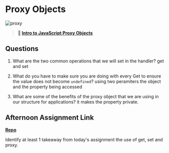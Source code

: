 # Proxy Objects

![proxy](https://bcw.blob.core.windows.net/public/img/journals/5120113092091727)

> **📖 [Intro to JavaScript Proxy Objects](https://codeworksacademy.com/fs-student-guide/resources/wk3/03-Proxies)**

## Questions

1. What are the two common operations that we will set in the handler?
get and set

2. What do you have to make sure you are doing with every Get to ensure the value does not become `undefined`?
using two peramiters the object and the property being accessed 

3. What are some of the benefits of the proxy object that we are using in our structure for applications?
it makes the property private. 

## Afternoon Assignment Link

**[Repo](https://github.com/brysonrupp/gregslist)**

Identify at least 1 takeaway from today's assignment
the use of get, set and proxy.
